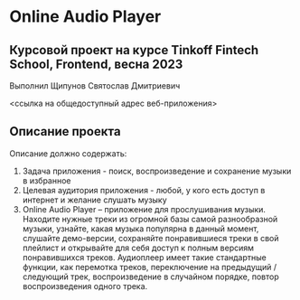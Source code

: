 # Online Audio Player

## Курсовой проект на курсе Tinkoff Fintech School, Frontend, весна 2023
Выполнил Щипунов Святослав Дмитриевич
  <!-- TODO add deploy link -->
<ссылка на общедоступный адрес веб-приложения>

## Описание проекта
Описание должно содержать:
1. Задача приложения - поиск, воспроизведение и сохранение музыки в избранное
2. Целевая аудитория приложения - любой, у кого есть доступ в интернет и желание слушать музыку 
3. Online Audio Player – приложение для прослушивания музыки. Находите нужные треки из огромной базы самой разнообразной музыки, узнайте, какая музыка популярна в данный момент, слушайте демо-версии, сохраняйте понравившиеся треки в свой плейлист и открывайте для себя доступ к полным версиям понравившихся треков. Аудиоплеер имеет такие стандартные функции, как перемотка треков, переключение на предыдущий / следующий трек, воспроизведение в случайном порядке, повтор воспроизведения одного трека.
